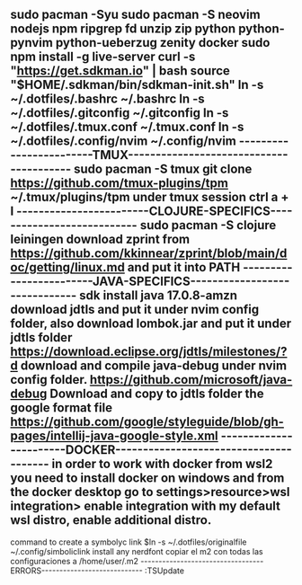 sudo pacman -Syu
sudo pacman -S neovim nodejs npm ripgrep fd unzip zip python python-pynvim python-ueberzug zenity docker
sudo npm install -g live-server
curl -s "https://get.sdkman.io" | bash 
source "$HOME/.sdkman/bin/sdkman-init.sh"
ln -s ~/.dotfiles/.bashrc ~/.bashrc
ln -s ~/.dotfiles/.gitconfig ~/.gitconfig
ln -s ~/.dotfiles/.tmux.conf ~/.tmux.conf
ln -s ~/.dotfiles/.config/nvim ~/.config/nvim
------------------------TMUX----------------------------------------
sudo pacman -S tmux
git clone https://github.com/tmux-plugins/tpm ~/.tmux/plugins/tpm
under tmux session ctrl a + I
------------------------CLOJURE-SPECIFICS---------------------------
sudo pacman -S clojure leiningen
download zprint from https://github.com/kkinnear/zprint/blob/main/doc/getting/linux.md and put it into PATH
------------------------JAVA-SPECIFICS------------------------------
sdk install java 17.0.8-amzn
download jdtls and put it under nvim config folder, also download lombok.jar and put it under jdtls folder
https://download.eclipse.org/jdtls/milestones/?d
download and compile java-debug under nvim config folder.
https://github.com/microsoft/java-debug
Download and copy to jdtls folder the google format file https://github.com/google/styleguide/blob/gh-pages/intellij-java-google-style.xml
-----------------------DOCKER---------------------------------------
in order to work with docker from wsl2 you need to install docker on windows and from the docker desktop go to settings>resource>wsl integration> enable integration with my default wsl distro, enable additional distro.
---------------------------------------------------------------------
command to create a symbolyc link $ln -s ~/.dotfiles/originalfile ~/.config/simboliclink
install any nerdfont
copiar el m2 con todas las configuraciones a /home/user/.m2
----------------------------------ERRORS----------------------------
:TSUpdate
